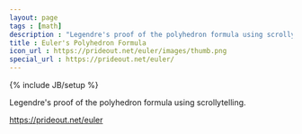 ```yaml
---
layout: page
tags : [math]
description : "Legendre's proof of the polyhedron formula using scrollytelling."
title : Euler's Polyhedron Formula
icon_url : https://prideout.net/euler/images/thumb.png
special_url : https://prideout.net/euler/
---
```

{% include JB/setup %}

Legendre's proof of the polyhedron formula using scrollytelling.

https://prideout.net/euler
